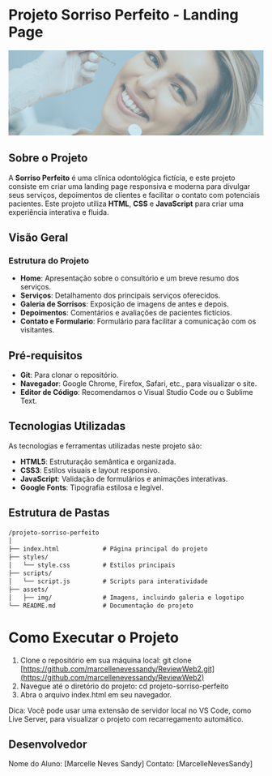 # Projeto Sorriso Perfeito - Landing Page
![Banner do Projeto](/assets/img/hero.png)


## Sobre o Projeto
A **Sorriso Perfeito** é uma clínica odontológica fictícia, e este projeto consiste em criar uma landing page responsiva e moderna para divulgar seus serviços, depoimentos de clientes e facilitar o contato com potenciais pacientes. Este projeto utiliza **HTML**, **CSS** e **JavaScript** para criar uma experiência interativa e fluida.

## Visão Geral
### Estrutura do Projeto
- **Home**: Apresentação sobre o consultório e um breve resumo dos serviços.
- **Serviços**: Detalhamento dos principais serviços oferecidos.
- **Galeria de Sorrisos**: Exposição de imagens de antes e depois.
- **Depoimentos**: Comentários e avaliações de pacientes fictícios.
- **Contato e Formulario**: Formulário para facilitar a comunicação com os visitantes.

## Pré-requisitos
- **Git**: Para clonar o repositório.
- **Navegador**: Google Chrome, Firefox, Safari, etc., para visualizar o site.
- **Editor de Código**: Recomendamos o Visual Studio Code ou o Sublime Text.

## Tecnologias Utilizadas
As tecnologias e ferramentas utilizadas neste projeto são:
- **HTML5**: Estruturação semântica e organizada.
- **CSS3**: Estilos visuais e layout responsivo.
- **JavaScript**: Validação de formulários e animações interativas.
- **Google Fonts**: Tipografia estilosa e legível.

## Estrutura de Pastas
```plaintext
/projeto-sorriso-perfeito
│
├── index.html            # Página principal do projeto
├── styles/
│   └── style.css         # Estilos principais
├── scripts/
│   └── script.js         # Scripts para interatividade
├── assets/
│   ├── img/              # Imagens, incluindo galeria e logotipo
└── README.md             # Documentação do projeto
````
# Como Executar o Projeto
1. Clone o repositório em sua máquina local:
git clone [https://github.com/marcellenevessandy/ReviewWeb2.git](https://github.com/marcellenevessandy/ReviewWeb2)
2. Navegue até o diretório do projeto:
cd projeto-sorriso-perfeito
3. Abra o arquivo index.html em seu navegador.

Dica: Você pode usar uma extensão de servidor local no VS Code, como
Live Server, para visualizar o projeto com recarregamento automático.

## Desenvolvedor
Nome do Aluno: [Marcelle Neves Sandy]
Contato: [MarcelleNevesSandy]

